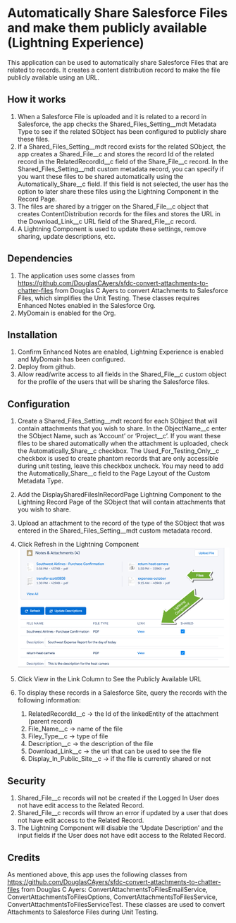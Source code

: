 Automatically Share Salesforce Files and make them publicly available (Lightning Experience)
====================================

This application can be used to automatically share Salesforce Files that are related to records. It creates a content distribution record to make the file publicly available using an URL. 

How it works
------------

1. When a Salesforce File is uploaded and it is related to a record in Salesforce, the app checks the Shared_Files_Setting__mdt Metadata Type to see if the related SObject has been configured to publicly share these files. 
2. If a Shared_Files_Setting__mdt record exists for the related SObject, the app creates a Shared_File__c and stores the record Id of the related record in the RelatedRecordId__c field of the Share_File__c record. In the Shared_Files_Setting__mdt custom metadata record, you can specify if you want these files to be shared automatically using the Automatically_Share__c field. If this field is not selected, the user has the option to later share these files using the Lightning Component in the Record Page.
3. The files are shared by a trigger on the Shared_File__c object that creates ContentDistribution records for the files and stores the URL in the Download_Link__c URL field of the Shared_File__c record.
4. A Lightning Component is used to update these settings, remove sharing, update descriptions, etc. 

Dependencies
------------

1. The application uses some classes from https://github.com/DouglasCAyers/sfdc-convert-attachments-to-chatter-files from Douglas C Ayers to convert Attachments to Salesforce Files, which simplifies the Unit Testing. These classes requires Enhanced Notes enabled in the Salesforce Org. 
2. MyDomain is enabled for the Org.


Installation
-------------
1. Confirm Enhanced Notes are enabled, Lightning Experience is enabled and MyDomain has been configured. 
2. Deploy from github. 
3. Allow read/write access to all fields in the Shared_File__c custom object for the profile of the users that will be sharing the Salesforce files.

Configuration
-------------
1. Create a Shared_Files_Setting__mdt record for each SObject that will contain attachments that you wish to share. In the ObjectName__c enter the SObject Name, such as ‘Account’ or ‘Project__c’. If you want these files to be shared automatically when the attachment is uploaded, check the Automatically_Share__c checkbox. The Used_For_Testing_Only__c checkbox is used to create phantom records that are only accessible during unit testing, leave this checkbox uncheck. You may need to add the Automatically_Share__c field to the Page Layout of the Custom Metadata Type.

2. Add the DisplaySharedFilesInRecordPage Lightning Component to the Lightning Record Page of the SObject that will contain attachments that you wish to share. 

3. Upload an attachment to the record of the type of the SObject that was entered in the Shared_Files_Setting__mdt custom metadata record.
4. Click Refresh in the Lightning Component 
![screenshot](/lightning-component.png)
5. Click View in the Link Column to See the Publicly Available URL 
6. To display these records in a Salesforce Site, query the records with the following information: 
    1. RelatedRecordId__c -> the Id of the linkedEntity of the attachment (parent record) 
    2. File_Name__c -> name of the file
    3. Filey_Type__c -> type of file
    4. Description__c -> the description of the file
    5. Download_Link__c -> the url that can be used to see the file
    6. Display_In_Public_Site__c -> if the file is currently shared or not

Security
--------
1. Shared_File__c records will not be created if the Logged In User does not have edit access to the Related Record. 
2. Shared_File__c records will throw an error if updated by a user that does not have edit access to the Related Record. 
3. The Lightning Component will disable the ‘Update Description’ and the input fields if the User does not have edit access to the Related Record. 

Credits
-------

As mentioned above, this app uses the following classes from https://github.com/DouglasCAyers/sfdc-convert-attachments-to-chatter-files from Douglas C Ayers: ConvertAttachmentsToFilesEmailService, ConvertAttachmentsToFilesOptions, ConvertAttachmentsToFilesService, ConvertAttachmentsToFilesServiceTest. These classes are used to convert Attachments to Salesforce Files during Unit Testing. 


